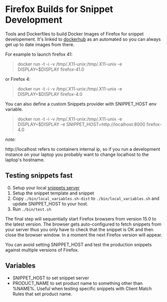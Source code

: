Firefox Builds for Snippet Development
======================================

Tools and Dockerfiles to build Docker Images of Firefox for snippet
developement. It's linked to
[dockerhub](https://hub.docker.com/r/giorgos/fx-docker/) as an
automated so you can always get up to date images from there.

For example to launch firefox 41:

> docker run -t -i -v /tmp/.X11-unix:/tmp/.X11-unix -e DISPLAY=$DISPLAY firefox-41.0

or Firefox 4:

> docker run -t -i -v /tmp/.X11-unix:/tmp/.X11-unix -e DISPLAY=$DISPLAY firefox-4.0

You can also define a custom Snippets provider with SNIPPET_HOST env variable.

> docker run -t -i -v /tmp/.X11-unix:/tmp/.X11-unix -e DISPLAY=$DISPLAY -e SNIPPET_HOST=http://localhost:8000 firefox-4.0

  *note:*

  http://localhost refers to containers internal ip, so if you run a
  development instance on your laptop you probably want to change
  localhost to the laptop's hostname.


## Testing snippets fast

0. Setup your local [snippets server](https://github.com/mozilla/snippets-service/)
1. Setup the snippet template and snippet
2. Copy `./bin/local_variables.sh-dist` to `./bin/local_variables.sh`
and update SNIPPET_HOST to your host.
3. Run `./bin/test.sh`

The final step will sequentially start Firefox browsers from version
15.0 to the latest version. The browser gets auto-configured to fetch
snippets from your server thus you only have to check that the snippet
is OK and then close the browser window. In a moment the next Firefox
version will appear.

You can avoid setting SNIPPET_HOST and test the production snippets
against multiple versions of Firefox.


## Variables

* SNIPPET_HOST to set snippet server
* PRODUCT_NAME to set product name to something other than %NAME%.
  Useful when testing specific snippets with Client Match Rules that
  set product name.

